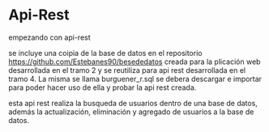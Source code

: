 # Api-Rest
empezando con api-rest 

se incluye una coipia de la base de datos  en el repositorio https://github.com/Estebanes90/besededatos creada para la plicación web desarrollada en el tramo 2 y se reutiliza para api rest desarrollada en el tramo 4. La misma se llama burguener_r.sql
se debera descargar e importar para poder hacer uso de ella y probar la api rest creada.

esta api rest realiza la busqueda de usuarios dentro de una base de datos, además la actualización, eliminación y agregado de usuarios a la base de datos.
